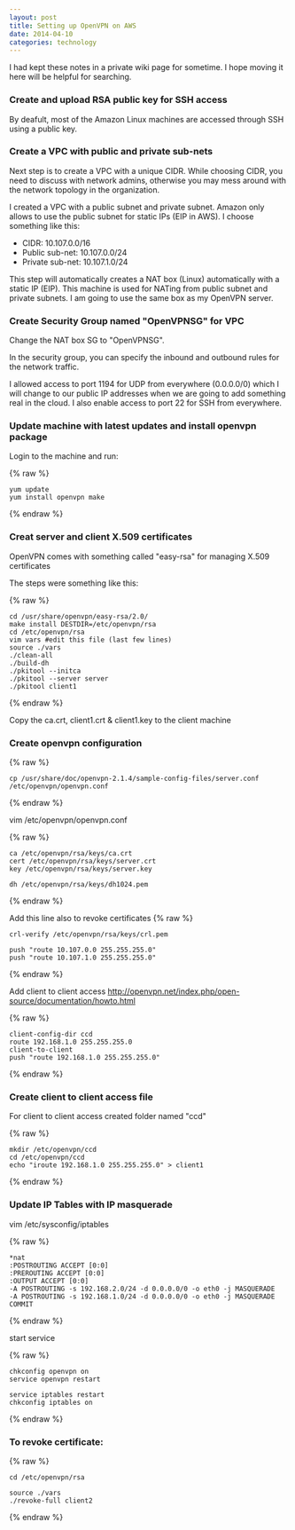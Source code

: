 ```yaml
---
layout: post
title: Setting up OpenVPN on AWS
date: 2014-04-10
categories: technology
---
```


I had kept these notes in a private wiki page for sometime.
I hope moving it here will be helpful for searching.

### Create and upload RSA public key for SSH access

By deafult, most of the Amazon Linux machines are accessed through SSH
using a public key.

### Create a VPC with public and private sub-nets

Next step is to create a VPC with a unique CIDR.  While choosing CIDR,
you need to discuss with network admins, otherwise you may mess around
with the network topology in the organization.

I created a VPC with a public subnet and private subnet.  Amazon only
allows to use the public subnet for static IPs (EIP in AWS).  I choose
something like this:

* CIDR: 10.107.0.0/16
* Public sub-net: 10.107.0.0/24
* Private sub-net: 10.107.1.0/24

This step will automatically creates a NAT box (Linux) automatically
with a static IP (EIP).  This machine is used for NATing from public
subnet and private subnets.  I am going to use the same box as my
OpenVPN server.

### Create Security Group named "OpenVPNSG" for VPC

Change the NAT box SG to "OpenVPNSG".

In the security group, you can specify the inbound and outbound rules
for the network traffic.

I allowed access to port 1194 for UDP from everywhere (0.0.0.0/0)
which I will change to our public IP addresses when we are going to
add something real in the cloud.  I also enable access to port 22 for
SSH from everywhere.

### Update machine with latest updates and install openvpn package

Login to the machine and run:

{% raw %}
```
yum update
yum install openvpn make
```
{% endraw %}

### Creat server and client X.509 certificates

OpenVPN comes with something called "easy-rsa" for managing X.509 certificates

The steps were something like this:

{% raw %}
```
cd /usr/share/openvpn/easy-rsa/2.0/
make install DESTDIR=/etc/openvpn/rsa
cd /etc/openvpn/rsa
vim vars #edit this file (last few lines)
source ./vars
./clean-all
./build-dh
./pkitool --initca
./pkitool --server server
./pkitool client1
```
{% endraw %}

Copy the ca.crt, client1.crt & client1.key to the client machine

### Create openvpn configuration

{% raw %}
```
cp /usr/share/doc/openvpn-2.1.4/sample-config-files/server.conf /etc/openvpn/openvpn.conf
```
{% endraw %}

vim /etc/openvpn/openvpn.conf

{% raw %}
```
ca /etc/openvpn/rsa/keys/ca.crt
cert /etc/openvpn/rsa/keys/server.crt
key /etc/openvpn/rsa/keys/server.key

dh /etc/openvpn/rsa/keys/dh1024.pem
```
{% endraw %}

Add this line also to revoke certificates
{% raw %}
```
crl-verify /etc/openvpn/rsa/keys/crl.pem

push "route 10.107.0.0 255.255.255.0"
push "route 10.107.1.0 255.255.255.0"
```
{% endraw %}

Add client to client access
http://openvpn.net/index.php/open-source/documentation/howto.html

{% raw %}
```
client-config-dir ccd
route 192.168.1.0 255.255.255.0
client-to-client
push "route 192.168.1.0 255.255.255.0"
```
{% endraw %}

### Create client to client access file

For client to client access created folder named "ccd"

{% raw %}
```
mkdir /etc/openvpn/ccd
cd /etc/openvpn/ccd
echo "iroute 192.168.1.0 255.255.255.0" > client1
```
{% endraw %}

### Update IP Tables with IP masquerade

vim /etc/sysconfig/iptables

{% raw %}
```
*nat
:POSTROUTING ACCEPT [0:0]
:PREROUTING ACCEPT [0:0]
:OUTPUT ACCEPT [0:0]
-A POSTROUTING -s 192.168.2.0/24 -d 0.0.0.0/0 -o eth0 -j MASQUERADE
-A POSTROUTING -s 192.168.1.0/24 -d 0.0.0.0/0 -o eth0 -j MASQUERADE
COMMIT
```
{% endraw %}

start service

{% raw %}
```
chkconfig openvpn on
service openvpn restart

service iptables restart
chkconfig iptables on
```
{% endraw %}

### To revoke certificate:

{% raw %}
```
cd /etc/openvpn/rsa

source ./vars
./revoke-full client2
```
{% endraw %}
